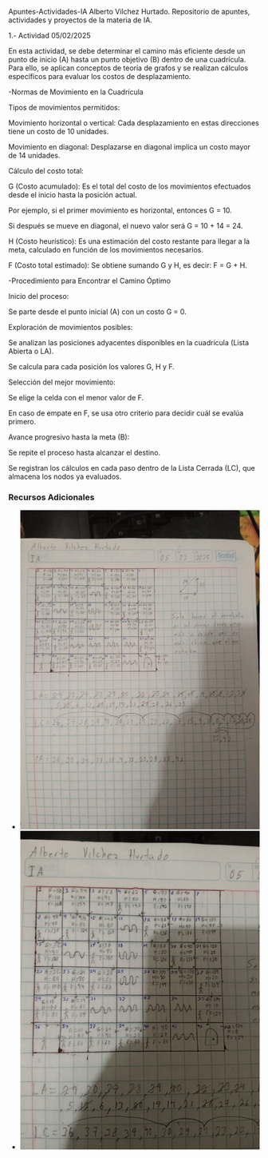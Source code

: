 Apuntes-Actividades-IA
Alberto Vilchez Hurtado.
Repositorio de apuntes, actividades y proyectos de la materia de IA.

1.- Actividad 05/02/2025

En esta actividad, se debe determinar el camino más eficiente desde un punto de inicio (A) hasta un punto objetivo (B) dentro de una cuadrícula. Para ello, se aplican conceptos de teoría de grafos y se realizan cálculos específicos para evaluar los costos de desplazamiento.

-Normas de Movimiento en la Cuadrícula

Tipos de movimientos permitidos:

Movimiento horizontal o vertical: Cada desplazamiento en estas direcciones tiene un costo de 10 unidades.

Movimiento en diagonal: Desplazarse en diagonal implica un costo mayor de 14 unidades.

Cálculo del costo total:

G (Costo acumulado): Es el total del costo de los movimientos efectuados desde el inicio hasta la posición actual.

Por ejemplo, si el primer movimiento es horizontal, entonces G = 10.

Si después se mueve en diagonal, el nuevo valor será G = 10 + 14 = 24.

H (Costo heurístico): Es una estimación del costo restante para llegar a la meta, calculado en función de los movimientos necesarios.

F (Costo total estimado): Se obtiene sumando G y H, es decir: F = G + H.

-Procedimiento para Encontrar el Camino Óptimo

Inicio del proceso:

Se parte desde el punto inicial (A) con un costo G = 0.

Exploración de movimientos posibles:

Se analizan las posiciones adyacentes disponibles en la cuadrícula (Lista Abierta o LA).

Se calcula para cada posición los valores G, H y F.

Selección del mejor movimiento:

Se elige la celda con el menor valor de F.

En caso de empate en F, se usa otro criterio para decidir cuál se evalúa primero.

Avance progresivo hasta la meta (B):

Se repite el proceso hasta alcanzar el destino.

Se registran los cálculos en cada paso dentro de la Lista Cerrada (LC), que almacena los nodos ya evaluados.

### Recursos Adicionales

- ![Gráfico de la Actividad](act1.jpeg)
-  ![Gráfico de la Actividad](act1.1.jpeg)
